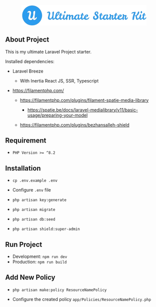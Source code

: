 <p align="center"><img src="https://raw.githubusercontent.com/alfism1/ultimate-starter-kit/master/ultimate-starter-kit.png" width="400" alt="Ultimate Starter Kit"></p>

## About Project

This is my ultimate Laravel Project starter.

Installed dependencies:

- Laravel Breeze

  - With Inertia React JS, SSR, Typescript

- <https://filamentphp.com/>
  
  - <https://filamentphp.com/plugins/filament-spatie-media-library>

    - <https://spatie.be/docs/laravel-medialibrary/v11/basic-usage/preparing-your-model>

  - <https://filamentphp.com/plugins/bezhansalleh-shield>

## Requirement

- `PHP Version >= ^8.2`

## Installation

- `cp .env.example .env`

- Configure `.env` file

- `php artisan key:generate`

- `php artisan migrate`

- `php artisan db:seed`

- `php artisan shield:super-admin`

## Run Project

- Development: `npm run dev`
- Production: `npm run build`

## Add New Policy

- `php artisan make:policy ResourceNamePolicy`

- Configure the created policy `app/Policies/ResourceNamePolicy.php`
